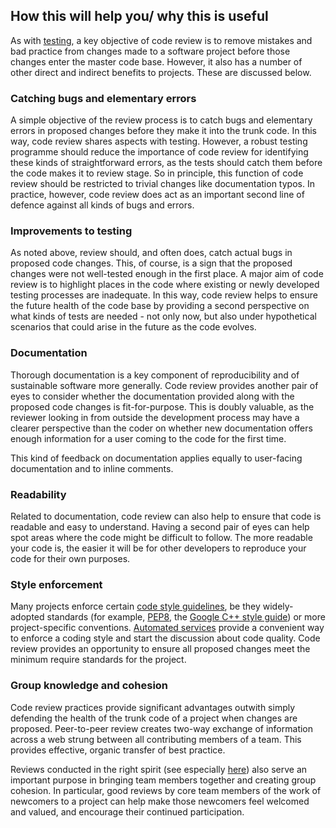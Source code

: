 ## How this will help you/ why this is useful

As with [testing](#Testing), a key objective of code review is to remove mistakes and bad practice from changes made to a software project before those changes enter the master code base. However, it also has a number of other direct and indirect benefits to projects. These are discussed below.

<a name="Catching_bugs_and_elementary_errors"></a>
### Catching bugs and elementary errors

A simple objective of the review process is to catch bugs and elementary errors in proposed changes before they make it into the trunk code. In this way, code review shares aspects with testing. However, a robust testing programme should reduce the importance of code review for identifying these kinds of straightforward errors, as the tests should catch them before the code makes it to review stage. So in principle, this function of code review should be restricted to trivial changes like documentation typos. In practice, however, code review does act as an important second line of defence against all kinds of bugs and errors.

<a name="Improvements_to_testing"></a>
### Improvements to testing

As noted above, review should, and often does, catch actual bugs in proposed code changes. This, of course, is a sign that the proposed changes were not well-tested enough in the first place. A major aim of code review is to highlight places in the code where existing or newly developed testing processes are inadequate. In this way, code review helps to ensure the future health of the code base by providing a second perspective on what kinds of tests are needed - not only now, but also under hypothetical scenarios that could arise in the future as the code evolves.

<a name="Documentation"></a>
### Documentation

<!--SiccarPoint notes a whole section on documentation is justified in the book!-->
Thorough documentation<!--reference goes here once section exists--> is a key component of reproducibility and of sustainable software more generally. Code review provides another pair of eyes to consider whether the documentation provided along with the proposed code changes is fit-for-purpose. This is doubly valuable, as the reviewer looking in from outside the development process may have a clearer perspective than the coder on whether new documentation offers enough information for a user coming to the code for the first time.

This kind of feedback on documentation applies equally to user-facing documentation and to inline comments.

### Readability

Related to documentation, code review can also help to ensure that code is readable and easy to understand. Having a second pair of eyes can help spot areas where the code might be difficult to follow. The more readable your code is, the easier it will be for other developers to reproduce your code for their own purposes.


<a name="Style_enforcement"></a>
### Style enforcement

Many projects enforce certain [code style guidelines](../../code_quality/code_quality#coding-style), be they widely-adopted standards (for example, [PEP8](https://www.python.org/dev/peps/pep-0008/), the [Google C++ style guide](https://google.github.io/styleguide/cppguide.html)) or more project-specific conventions. [Automated services](../../code_quality/code_quality#online-services-providing-software-quality-checks) provide a convenient way to enforce a coding style and start the discussion about code quality. Code review provides an opportunity to ensure all proposed changes meet the minimum require standards for the project.

<a name="Group_knowledge_and_cohesion"></a>
### Group knowledge and cohesion

Code review practices provide significant advantages outwith simply defending the health of the trunk code of a project when changes are proposed. Peer-to-peer review creates two-way exchange of information across a web strung between all contributing members of a team. This provides effective, organic transfer of best practice.

Reviews conducted in the right spirit (see especially [here](#Be_nice)) also serve an important purpose in bringing team members together and creating group cohesion. In particular, good reviews by core team members of the work of newcomers to a project can help make those newcomers feel welcomed and valued, and encourage their continued participation.
